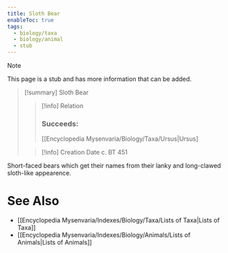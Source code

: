 ```yaml
---
title: Sloth Bear
enableToc: true
tags:
  - biology/taxa
  - biology/animal
  - stub
---
```


> [!note]
> This page is a stub and has more information that can be added.

> [!summary] Sloth Bear
> > [!info] Relation
> > ### Succeeds:
> > [[Encyclopedia Mysenvaria/Biology/Taxa/Ursus|Ursus]
>
> > [!info] Creation Date
> > c. BT 451

Short-faced bears which get their names from their lanky and long-clawed sloth-like appearence.

# See Also
- [[Encyclopedia Mysenvaria/Indexes/Biology/Taxa/Lists of Taxa|Lists of Taxa]]
- [[Encyclopedia Mysenvaria/Indexes/Biology/Animals/Lists of Animals|Lists of Animals]]
